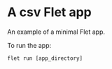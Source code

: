 # A csv Flet app

An example of a minimal Flet app.

To run the app:

```
flet run [app_directory]
```